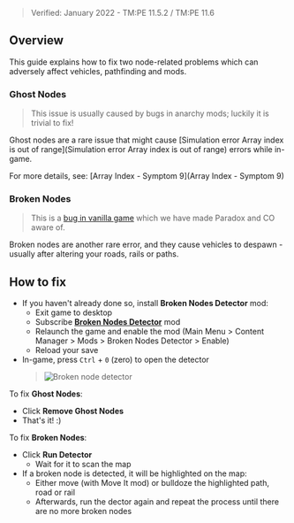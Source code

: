> Verified: January 2022 - TM:PE 11.5.2 / TM:PE 11.6

## Overview

This guide explains how to fix two node-related problems which can adversely affect vehicles, pathfinding and mods.

### Ghost Nodes

> This issue is usually caused by bugs in anarchy mods; luckily it is trivial to fix!

Ghost nodes are a rare issue that might cause [Simulation error Array index is out of range](Simulation error Array index is out of range) errors while in-game.

For more details, see: [Array Index - Symptom 9](Array Index - Symptom 9)

### Broken Nodes

> This is a [bug in vanilla game](https://forum.paradoxplaza.com/forum/index.php?threads/cities-skylines-steam-vibrating-node-replicable-bug.1187861/) which we have made Paradox and CO aware of.

Broken nodes are another rare error, and they cause vehicles to despawn - usually after altering your roads, rails or paths.

## How to fix

* If you haven't already done so, install **Broken Nodes Detector** mod:
    * Exit game to desktop
    * Subscribe [**Broken Nodes Detector**](https://steamcommunity.com/sharedfiles/filedetails/?id=1777173984) mod
    * Relaunch the game and enable the mod (Main Menu > Content Manager > Mods > Broken Nodes Detector > Enable)
    * Reload your save
* In-game, press `Ctrl` + `0` (zero) to open the detector
    > ![Broken node detector](https://imgur.com/5KYclfW.png)

To fix **Ghost Nodes**:

* Click **Remove Ghost Nodes**
* That's it! :)

To fix **Broken Nodes**:

* Click **Run Detector**
    * Wait for it to scan the map
* If a broken node is detected, it will be highlighted on the map:
    * Either move (with Move It mod) or bulldoze the highlighted path, road or rail
    * Afterwards, run the dector again and repeat the process until there are no more broken nodes